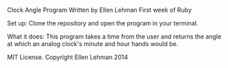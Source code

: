 Clock Angle Program
Written by Ellen Lehman
First week of Ruby

Set up:
Clone the repository and open the program in your terminal.

What it does:
This program takes a time from the user and returns the angle at which an analog clock's minute and hour hands would be.

MIT License.  Copyright Ellen Lehman 2014
